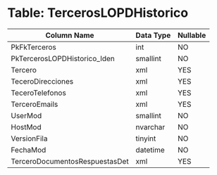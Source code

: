 # Table: TercerosLOPDHistorico

| Column Name | Data Type | Nullable |
|-------------|-----------|----------|
| PkFkTerceros | int | NO |
| PkTercerosLOPDHistorico_Iden | smallint | NO |
| Tercero | xml | YES |
| TeceroDirecciones | xml | YES |
| TeceroTelefonos | xml | YES |
| TerceroEmails | xml | YES |
| UserMod | smallint | NO |
| HostMod | nvarchar | NO |
| VersionFila | tinyint | NO |
| FechaMod | datetime | NO |
| TerceroDocumentosRespuestasDet | xml | YES |
